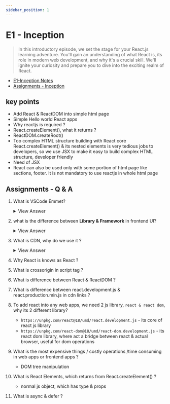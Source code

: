 ```yaml
---
sidebar_position: 1
---
```


# E1 - Inception

> In this introductory episode, we set the stage for your React.js learning adventure. You'll gain an understanding of what React is, its role in modern web development, and why it's a crucial skill. We'll ignite your curiosity and prepare you to dive into the exciting realm of React.

- [E1-Inception Notes](https://github.com/pravn27/reactjs-tech-doc/blob/master/docs/reactjs-course-tutorials/namaste-reactjs-course/readerDoc/E1-Inception/E1-Inception.pdf)
- [Assignments - Inception](https://github.com/pravn27/reactjs-tech-doc/blob/master/docs/reactjs-course-tutorials/namaste-reactjs-course/readerDoc/E1-Inception/Assignment-Inception.pdf)

## key points

- Add React & ReactDOM into simple html page
- Simple Hello world React apps
- Why reactjs is required ?
- React.createElement(), what it returns ?
- ReactDOM.createRoot()
- Too complex HTML structure building with React core React.createElement() & its nested elements is very tedious jobs to developers, so we use JSX to make it easy to build complex HTML structure, developer friendly
- Need of JSX
- React can also be used only with some portion of html page like sections, footer. It is not mandatory to use reactjs in whole html page

## Assignments - Q & A

1. What is VSCode Emmet?
   <details>
      - Emmet is a plugin for Visual Studio Code that allows you to write HTML and CSS code faster by using abbreviations. It can generate complex HTML structures with a few keystrokes, making it easier to build and maintain code.
      - https://code.visualstudio.com/docs/editor/emmet
   <summary>
   View Answer
   </summary>
   </details>

2. what is the difference between **Library & Framework** in frontend UI?
   <details>

   **Library**

   A **library** is a collection of reusable functions, components, or utilities that developers can call as needed. It provides specific functionalities that help in building frontend interfaces but does not enforce a particular structure for the application.

   **Characteristics of a Library:**

   - **Selective Usage:** Developers can pick and use specific functions or components without committing to a particular structure.
   - **Lightweight:** Typically, libraries focus on a specific aspect of UI development (e.g., DOM manipulation, state management, animations).
   - **Greater Flexibility:** The developer has control over how the library is integrated into the project.
   - **Example:** React.js, jQuery, Lodash.

   ***

   **Framework**

   A **framework** is a more opinionated and comprehensive solution that dictates the architecture and flow of an application. It provides built-in structures, patterns, and lifecycle management to streamline UI development.

   **Characteristics of a Framework:**

   - **Inversion of Control:** The framework calls the developer's code rather than the other way around.
   - **Opinionated Structure:** Enforces a specific architecture (e.g., MVC, MVVM).
   - **Comprehensive Feature Set:** Often includes routing, state management, and component-based UI structure.
   - **Example:** Angular, Vue.js, Ember.js.

   ***

   **Key Differences**

   | Feature        | Library                      | Framework                              |
   | -------------- | ---------------------------- | -------------------------------------- |
   | Control        | Developer has full control   | Framework dictates structure           |
   | Flexibility    | High (pick & use components) | Low (must follow framework's approach) |
   | Learning Curve | Generally lower              | Can be steep due to built-in features  |
   | Scope          | Solves specific problems     | Provides a full solution               |
   | Example        | React, jQuery, Lodash        | Angular, Vue, Ember                    |

   **Conclusion**

   Choosing between a library and a framework depends on project requirements. Libraries offer more flexibility but require additional setup, whereas frameworks provide a structured approach, reducing decision fatigue but imposing constraints. Understanding their differences helps in selecting the right tool for frontend UI development.

   ***

   **Analogy**

   - Library: Like picking ingredients to cook your own meal.
   - Framework: Like following a recipe with step-by-step instructions.
   <summary>
   View Answer
   </summary>
   </details>

3. What is CDN, why do we use it ?
   <details>
      - A **Content Delivery Network (CDN)** is a system of distributed servers that work together to deliver web content (such as images, videos, stylesheets, scripts, and other assets) to users quickly and efficiently. CDNs reduce latency and improve load times by serving content from servers that are geographically closer to the user.

   - **How a CDN Works**

   1. **Caching Content**: CDNs store cached versions of content on multiple edge servers worldwide.
   2. **Geographical Distribution**: When a user requests content, the CDN serves it from the nearest edge server instead of the origin server.
   3. **Load Balancing**: CDNs distribute traffic across multiple servers, preventing overload.
   4. **DDoS Protection**: Many CDNs provide security features like DDoS protection, bot filtering, and firewall rules.

   - **Benefits of Using a CDN**

     - **Faster Load Times** – Content is served from the closest server to the user.
     - **Reduced Bandwidth Costs** – Cached content reduces requests to the origin server.
     - **Improved Availability** – Load balancing ensures uptime even during traffic spikes.
     - **Better Security** – CDNs offer DDoS protection and security measures.

   - **Popular CDN Providers**

     - Cloudflare
     - Akamai
     - Amazon CloudFront
     - Fastly
     - Google Cloud CDN

   - check react CDN links (normal / prod links)
     - why its 2 cdn links (react & react-dom) & what there inside cdn links, open in browser & see

   <summary>
   View Answer
   </summary>
   </details>

4. Why React is knows as React ?

5. What is crossorigin in script tag ?

6. What is difference between React & ReactDOM ?

7. What is difference between react.development.js & react.production.min.js in cdn links ?

8. To add react into any web apps, we need 2 js library, `react & react dom`, why its 2 different library?

   - `https://unpkg.com/react@18/umd/react.development.js` - its core of react js library
   - `https://unpkg.com/react-dom@18/umd/react-dom.development.js` - its react dom library, where act a bridge between react & actual browser, useful for dom operations

9. What is the most expensive things / costly operations /time consuming in web apps or frontend apps ?

   - DOM tree manipulation

10. What is React Elements, which returns from React.createElement() ?

    - normal js object, which has type & props

11. What is async & defer ?

